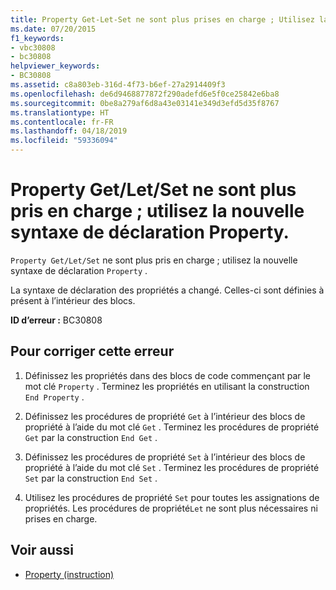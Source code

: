 ```yaml
---
title: Property Get-Let-Set ne sont plus prises en charge ; Utilisez la nouvelle syntaxe de déclaration de propriété
ms.date: 07/20/2015
f1_keywords:
- vbc30808
- bc30808
helpviewer_keywords:
- BC30808
ms.assetid: c8a803eb-316d-4f73-b6ef-27a2914409f3
ms.openlocfilehash: de6d9468877872f290adefd6e5f0ce25842e6ba8
ms.sourcegitcommit: 0be8a279af6d8a43e03141e349d3efd5d35f8767
ms.translationtype: HT
ms.contentlocale: fr-FR
ms.lasthandoff: 04/18/2019
ms.locfileid: "59336094"
---
```

# <a name="property-getletset-are-no-longer-supported-use-the-new-property-declaration-syntax"></a>Property Get/Let/Set ne sont plus pris en charge ; utilisez la nouvelle syntaxe de déclaration Property.
`Property Get/Let/Set` ne sont plus pris en charge ; utilisez la nouvelle syntaxe de déclaration `Property` .  
  
 La syntaxe de déclaration des propriétés a changé. Celles-ci sont définies à présent à l’intérieur des blocs.  
  
 **ID d’erreur :** BC30808  
  
## <a name="to-correct-this-error"></a>Pour corriger cette erreur  
  
1. Définissez les propriétés dans des blocs de code commençant par le mot clé `Property` . Terminez les propriétés en utilisant la construction `End Property` .  
  
2. Définissez les procédures de propriété `Get` à l’intérieur des blocs de propriété à l’aide du mot clé `Get` . Terminez les procédures de propriété `Get` par la construction `End Get` .  
  
3. Définissez les procédures de propriété `Set` à l’intérieur des blocs de propriété à l’aide du mot clé `Set` . Terminez les procédures de propriété `Set` par la construction `End Set` .  
  
4. Utilisez les procédures de propriété `Set` pour toutes les assignations de propriétés. Les procédures de propriété`Let` ne sont plus nécessaires ni prises en charge.  
  
## <a name="see-also"></a>Voir aussi

- [Property (instruction)](../../visual-basic/language-reference/statements/property-statement.md)
